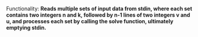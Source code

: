 Functionality: **Reads multiple sets of input data from stdin, where each set contains two integers n and k, followed by n-1 lines of two integers v and u, and processes each set by calling the solve function, ultimately emptying stdin.**